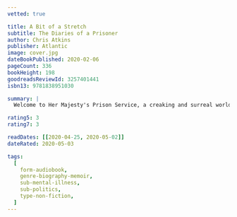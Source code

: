 ```yaml
---
vetted: true

title: A Bit of a Stretch
subtitle: The Diaries of a Prisoner
author: Chris Atkins
publisher: Atlantic
image: cover.jpg
dateBookPublished: 2020-02-06
pageCount: 336
bookHeight: 198
goodreadsReviewId: 3257401441
isbn13: 9781838951030

summary: |
  Welcome to Her Majesty's Prison Service, a creaking and surreal world that has been left to rot for decades in the shadows of polite society. Like most people, documentary-maker Chris Atkins didn't spend much time thinking about prisons. But after becoming embroiled in a dodgy scheme to fund his latest film, he was sent down for five years. His new home would be HMP Wandsworth, one of the oldest, largest, and most dysfunctional prisons in Europe.

rating5: 3
rating7: 3

readDates: [[2020-04-25, 2020-05-02]]
dateRated: 2020-05-03

tags:
  [
    form-audiobook,
    genre-biography-memoir,
    sub-mental-illness,
    sub-politics,
    type-non-fiction,
  ]
---
```

